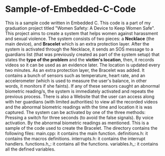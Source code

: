 # Sample-of-Embedded-C-Code

This is a sample code written in Embedded C. This code is a part of my graduation project titled "Women Safety: A Device to Keep Women Safe". This project aims to create a system that helps women against harassment and sexual violence. The system consists of two pieces: a __Necklace__ (the main device), and __Bracelet__ which is an extra protection layer.  After the system is activated through the Necklace, it sends an SOS message to a guardians list (that was previously created as part of the system setup) that states the __type of the problem__ and the __victim's location__, then, it records videos so it can be used as an evidence later. The location is updated every two minutes. As an extra protection layer, the Bracelet was added. It contains a bunch of sensors such as temperature, heart rate, and an accelerometer (which is used to measure the user's balance, in other words, it monitors if she faints). If any of these sensors caught an abnormal biometric reading/s, the system is immediately activated and repeats the previous process. There is also a Website that the user can access along with her guardians (with limited authorities) to view all the recorded videos and the abnormal biometric readings with the time and location it is was captured.
The system can be activated by one of the three methods:
Pressing a switch for three seconds (to avoid the false signals).
By voice activation.
By the abnormal biometric readings as mentioned.
This is a sample of the code used to create the Bracelet.
The directory contains the following files:
main.cpp: it contains the main function.
definitions.h: it contains the macros definitions.
interrupts.h: it contains the interrupt handlers.
functions.h_: it contains all the functions.
variables.h_: it contains all the defined variables.
